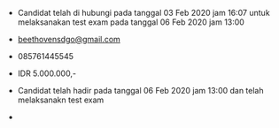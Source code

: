 - Candidat telah di hubungi pada tanggal 03 Feb 2020 jam 16:07 untuk melaksanakan test exam pada tanggal 06 Feb 2020 jam 13:00

- beethovensdgo@gmail.com

-  085761445545

- IDR 5.000.000,-

- Candidat telah hadir pada tanggal 06 Feb 2020 jam 13:00 dan telah melaksanakn test exam

- 
